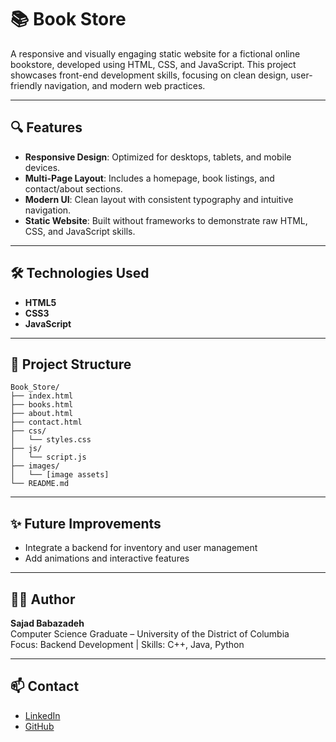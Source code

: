 
# 📚 Book Store

A responsive and visually engaging static website for a fictional online bookstore, developed using HTML, CSS, and JavaScript. This project showcases front-end development skills, focusing on clean design, user-friendly navigation, and modern web practices.

---

## 🔍 Features

- **Responsive Design**: Optimized for desktops, tablets, and mobile devices.
- **Multi-Page Layout**: Includes a homepage, book listings, and contact/about sections.
- **Modern UI**: Clean layout with consistent typography and intuitive navigation.
- **Static Website**: Built without frameworks to demonstrate raw HTML, CSS, and JavaScript skills.

---

## 🛠️ Technologies Used

- **HTML5**
- **CSS3**
- **JavaScript**

---

## 📂 Project Structure

```
Book_Store/
├── index.html
├── books.html
├── about.html
├── contact.html
├── css/
│   └── styles.css
├── js/
│   └── script.js
├── images/
│   └── [image assets]
└── README.md
```

---

## ✨ Future Improvements

- Integrate a backend for inventory and user management
- Add animations and interactive features

---

## 👨‍💻 Author

**Sajad Babazadeh**  
Computer Science Graduate – University of the District of Columbia  
Focus: Backend Development | Skills: C++, Java, Python

---

## 📫 Contact

- [LinkedIn](https://www.linkedin.com/in/sajad-babazadeh/)
- [GitHub](https://github.com/Sajad54)

